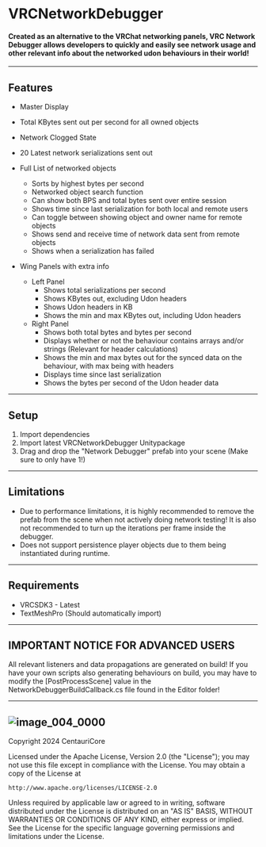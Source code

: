 # VRCNetworkDebugger
#### Created as an alternative to the VRChat networking panels, VRC Network Debugger allows developers to quickly and easily see network usage and other relevant info about the networked udon behaviours in their world!
---
## Features
- Master Display
- Total KBytes sent out per second for all owned objects
- Network Clogged State
- 20 Latest network serializations sent out
- Full List of networked objects
  - Sorts by highest bytes per second
  - Networked object search function
  - Can show both BPS and total bytes sent over entire session
  - Shows time since last serialization for both local and remote users
  - Can toggle between showing object and owner name for remote objects
  - Shows send and receive time of network data sent from remote objects
  - Shows when a serialization has failed

- Wing Panels with extra info
    - Left Panel
        - Shows total serializations per second
        - Shows KBytes out, excluding Udon headers
        - Shows Udon headers in KB
        - Shows the min and max KBytes out, including Udon headers
    - Right Panel
        - Shows both total bytes and bytes per second
        - Displays whether or not the behaviour contains arrays and/or strings (Relevant for header calculations)
        - Shows the min and max bytes out for the synced data on the behaviour, with max being with headers
        - Displays time since last serialization
        - Shows the bytes per second of the Udon header data
---
## Setup

1) Import dependencies
2) Import latest VRCNetworkDebugger Unitypackage
3) Drag and drop the "Network Debugger" prefab into your scene (Make sure to only have 1!)
---
## Limitations
- Due to performance limitations, it is highly recommended to remove the prefab from the scene when not actively doing network testing! It is also not recommended to turn up the iterations per frame inside the debugger.
- Does not support persistence player objects due to them being instantiated during runtime.

---
## Requirements
- VRCSDK3 - Latest
- TextMeshPro (Should automatically import)

---
## IMPORTANT NOTICE FOR ADVANCED USERS

All relevant listeners and data propagations are generated on build! If you have your own scripts also generating behaviours on build, you may have to modify the [PostProcessScene] value in the NetworkDebuggerBuildCallback.cs file found in the Editor folder!

---
![image_004_0000](https://github.com/Centauri2442/VRCNetworkDebugger/assets/28989460/d289e596-5b99-427e-9f7d-29af99791e20)
---
Copyright 2024 CentauriCore

Licensed under the Apache License, Version 2.0 (the "License");
you may not use this file except in compliance with the License.
You may obtain a copy of the License at

    http://www.apache.org/licenses/LICENSE-2.0

Unless required by applicable law or agreed to in writing, software
distributed under the License is distributed on an "AS IS" BASIS,
WITHOUT WARRANTIES OR CONDITIONS OF ANY KIND, either express or implied.
See the License for the specific language governing permissions and
limitations under the License.
